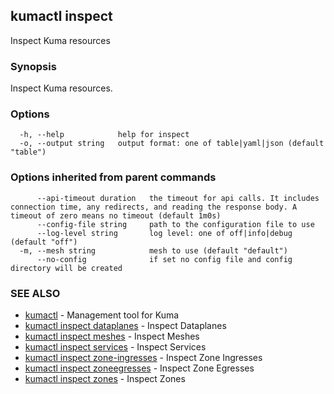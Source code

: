 ## kumactl inspect

Inspect Kuma resources

### Synopsis

Inspect Kuma resources.

### Options

```
  -h, --help            help for inspect
  -o, --output string   output format: one of table|yaml|json (default "table")
```

### Options inherited from parent commands

```
      --api-timeout duration   the timeout for api calls. It includes connection time, any redirects, and reading the response body. A timeout of zero means no timeout (default 1m0s)
      --config-file string     path to the configuration file to use
      --log-level string       log level: one of off|info|debug (default "off")
  -m, --mesh string            mesh to use (default "default")
      --no-config              if set no config file and config directory will be created
```

### SEE ALSO

* [kumactl](kumactl.md)	 - Management tool for Kuma
* [kumactl inspect dataplanes](kumactl_inspect_dataplanes.md)	 - Inspect Dataplanes
* [kumactl inspect meshes](kumactl_inspect_meshes.md)	 - Inspect Meshes
* [kumactl inspect services](kumactl_inspect_services.md)	 - Inspect Services
* [kumactl inspect zone-ingresses](kumactl_inspect_zone-ingresses.md)	 - Inspect Zone Ingresses
* [kumactl inspect zoneegresses](kumactl_inspect_zoneegresses.md)	 - Inspect Zone Egresses
* [kumactl inspect zones](kumactl_inspect_zones.md)	 - Inspect Zones

